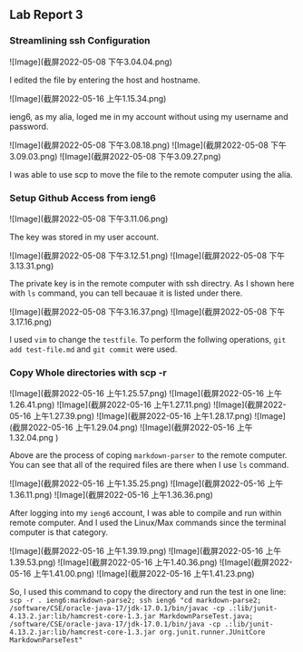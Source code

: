 ## Lab Report 3

### Streamlining ssh Configuration

![Image](截屏2022-05-08 下午3.04.04.png)

I edited the file by entering the host and hostname. 

![Image](截屏2022-05-16 上午1.15.34.png)

ieng6, as my alia, loged me in my account without using my username and password. 

![Image](截屏2022-05-08 下午3.08.18.png)
![Image](截屏2022-05-08 下午3.09.03.png)
![Image](截屏2022-05-08 下午3.09.27.png)

I was able to use scp to move the file to the remote computer using the alia. 


### Setup Github Access from ieng6

![Image](截屏2022-05-08 下午3.11.06.png)

The key was stored in my user account. 


![Image](截屏2022-05-08 下午3.12.51.png)
![Image](截屏2022-05-08 下午3.13.31.png)

The private key is in the remote computer with ssh directry. As I shown here with `ls` command, you can tell becauae it is listed under there. 

![Image](截屏2022-05-08 下午3.16.37.png)
![Image](截屏2022-05-08 下午3.17.16.png)

I used `vim` to change the `testfile`. To perform the follwing operations, `git add test-file.md` and `git commit` were used. 

### Copy Whole directories with scp -r

![Image](截屏2022-05-16 上午1.25.57.png)
![Image](截屏2022-05-16 上午1.26.41.png)
![Image](截屏2022-05-16 上午1.27.11.png)
![Image](截屏2022-05-16 上午1.27.39.png)
![Image](截屏2022-05-16 上午1.28.17.png)
![Image](截屏2022-05-16 上午1.29.04.png)
![Image](截屏2022-05-16 上午1.32.04.png
)

Above are the process of coping `markdown-parser` to the remote computer. You can see that all of the required files are there when I use `ls` command. 

![Image](截屏2022-05-16 上午1.35.25.png)
![Image](截屏2022-05-16 上午1.36.11.png)
![Image](截屏2022-05-16 上午1.36.36.png)

After logging into my `ieng6` account, I was able to compile and run within remote computer. And I used the Linux/Max commands since the terminal computer is that category.

![Image](截屏2022-05-16 上午1.39.19.png)
![Image](截屏2022-05-16 上午1.39.53.png)
![Image](截屏2022-05-16 上午1.40.36.png)
![Image](截屏2022-05-16 上午1.41.00.png)
![Image](截屏2022-05-16 上午1.41.23.png)

So, I used this command to copy the directory and run the test in one line:  `scp -r . ieng6:markdown-parse2; ssh ieng6 "cd markdown-parse2; /software/CSE/oracle-java-17/jdk-17.0.1/bin/javac -cp .:lib/junit-4.13.2.jar:lib/hamcrest-core-1.3.jar MarkdownParseTest.java; /software/CSE/oracle-java-17/jdk-17.0.1/bin/java -cp .:lib/junit-4.13.2.jar:lib/hamcrest-core-1.3.jar org.junit.runner.JUnitCore MarkdownParseTest"`